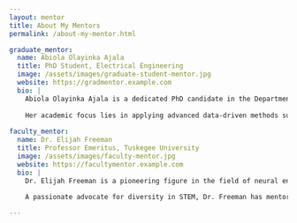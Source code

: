 ```yaml
---
layout: mentor
title: About My Mentors
permalink: /about-my-mentor.html

graduate_mentor:
  name: Abiola Olayinka Ajala
  title: PhD Student, Electrical Engineering
  image: /assets/images/graduate-student-mentor.jpg
  website: https://gradmentor.example.com
  bio: |
    Abiola Olayinka Ajala is a dedicated PhD candidate in the Department of Electrical and Computer Engineering at Morgan State University. With a strong background in machine learning and AI applications, Abiola serves as the graduate mentor for the 2025 Summer AI Research Institute project titled "AI-Driven Flight Delay Prediction Model for Climate-Resilient Airspace Management.
    
    Her academic focus lies in applying advanced data-driven methods such as Random Forest, XGBoost, and Long Short-Term Memory (LSTM) networks to tackle real-world challenges. As a mentor, she brings both technical expertise and practical experience in developing predictive models and interactive dashboards that support climate resilience in aviation. Throughout the summer, Abiola works closely with undergraduate researchers, guiding them through data preprocessing, model building, explainable AI techniques (like SHAP and LIME), and effective science communication. Her leadership and mentorship foster a collaborative environment that emphasizes critical thinking, hands-on learning, and real-world impact.
    
faculty_mentor:
  name: Dr. Elijah Freeman
  title: Professor Emeritus, Tuskegee University
  image: /assets/images/faculty-mentor.jpg
  website: https://facultymentor.example.com
  bio: |
    Dr. Elijah Freeman is a pioneering figure in the field of neural engineering and robotics. With over four decades of experience in academia and research, his work has focused on developing accessible brain-computer interface systems and exploring how robotics can enhance human capability.
    
    A passionate advocate for diversity in STEM, Dr. Freeman has mentored dozens of underrepresented students and continues to inspire the next generation of researchers and technologists through his leadership and legacy.

---
```

